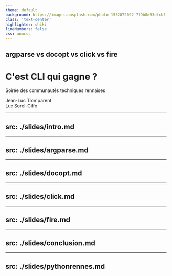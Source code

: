 ```yaml
---
theme: default
background: https://images.unsplash.com/photo-1552072092-7f9b8d63efcb?fit=crop&w=1920
class: 'text-center'
highlighter: shiki
lineNumbers: false
css: unocss
---
```


## argparse vs docopt vs click vs fire
# C'est CLI qui gagne ?

Soirée des communautés techniques rennaises

<div class="abs-bl ml-12 mb-16" >
	<span class="font-300">Jean-Luc Tromparent</span>
</div>
<div class="abs-br mr-12 mb-16" >
	<span class="font-300">Luc Sorel-Giffo</span>
</div>

---
src: ./slides/intro.md
---

---
src: ./slides/argparse.md
---

---
src: ./slides/docopt.md
---

---
src: ./slides/click.md
---

---
src: ./slides/fire.md
---

---
src: ./slides/conclusion.md
---

---
src: ./slides/pythonrennes.md
---
